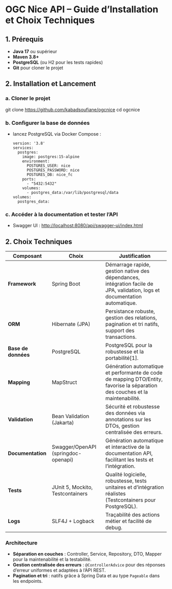 # OGC Nice API – Guide d’Installation et Choix Techniques
## 1. Prérequis

- **Java 17** ou supérieur
- **Maven 3.8+**
- **PostgreSQL** (ou H2 pour les tests rapides)
- **Git** pour cloner le projet
## 2. Installation et Lancement

### a. Cloner le projet
git clone https://github.com/kabadsoufiane/ogcnice
cd ogcnice
### b. Configurer la base de données
- lancez PostgreSQL via Docker Compose :
    ```
    version: '3.8'
    services:
      postgres:
        image: postgres:15-alpine
        environment:
          POSTGRES_USER: nice
          POSTGRES_PASSWORD: nice
          POSTGRES_DB: nice_fc
        ports:
          - "5432:5432"
        volumes:
          - postgres_data:/var/lib/postgresql/data
    volumes:
      postgres_data:
    ```
### c. Accéder à la documentation et tester l’API

- Swagger UI : [http://localhost:8080/api/swagger-ui/index.html](http://localhost:8080/api/swagger-ui/index.html)
## 2. Choix Techniques

| Composant         | Choix               | Justification |
|-------------------|---------------------|---------------|
| **Framework**     | Spring Boot         | Démarrage rapide, gestion native des dépendances, intégration facile de JPA, validation, logs et documentation automatique. |
| **ORM**           | Hibernate (JPA)     | Persistance robuste, gestion des relations, pagination et tri natifs, support des transactions. |
| **Base de données** | PostgreSQL        | PostgreSQL pour la robustesse et la portabilité[1]. |
| **Mapping**       | MapStruct           | Génération automatique et performante de code de mapping DTO/Entity, favorise la séparation des couches et la maintenabilité. |
| **Validation**    | Bean Validation (Jakarta) | Sécurité et robustesse des données via annotations sur les DTOs, gestion centralisée des erreurs. |
| **Documentation** | Swagger/OpenAPI (springdoc-openapi) | Génération automatique et interactive de la documentation API, facilitant les tests et l’intégration. |
| **Tests**         | JUnit 5, Mockito, Testcontainers | Qualité logicielle, robustesse, tests unitaires et d’intégration réalistes (Testcontainers pour PostgreSQL). |
| **Logs**          | SLF4J + Logback     | Traçabilité des actions métier et facilité de debug. |

### Architecture

- **Séparation en couches** : Controller, Service, Repository, DTO, Mapper pour la maintenabilité et la testabilité.
- **Gestion centralisée des erreurs** : `@ControllerAdvice` pour des réponses d’erreur uniformes et adaptées à l’API REST.
- **Pagination et tri** : natifs grâce à Spring Data et au type `Pageable` dans les endpoints.
